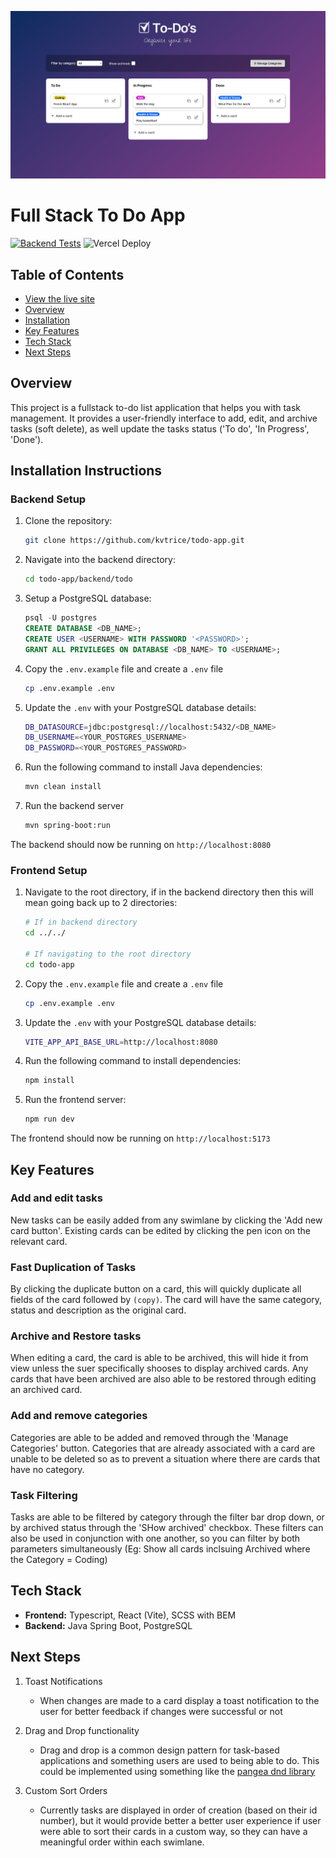 ![](/docs/to-do-hero.jpg)

# Full Stack To Do App

[![Backend Tests](https://github.com/kvtrice/todo-app/actions/workflows/backend-tests.yml/badge.svg)](https://github.com/kvtrice/todo-app/actions/workflows/backend-tests.yml)
![Vercel Deploy](https://deploy-badge.vercel.app/vercel/kats-todo-app?name=Vercel+Deployment)

## Table of Contents

-   [View the live site](https://kats-todo-app.vercel.app/)
-   [Overview](#overview)
-   [Installation](#installation-instructions)
-   [Key Features](#key-features)
-   [Tech Stack](#tech-stack)
-   [Next Steps](#next-steps)

## Overview

This project is a fullstack to-do list application that helps you with task management. It provides a user-friendly interface to add, edit, and archive tasks (soft delete), as well update the tasks status ('To do', 'In Progress', 'Done').

## Installation Instructions

### Backend Setup

1. Clone the repository:

    ```bash
    git clone https://github.com/kvtrice/todo-app.git
    ```

2. Navigate into the backend directory:

    ```bash
    cd todo-app/backend/todo
    ```

3. Setup a PostgreSQL database:

    ```sql
    psql -U postgres
    CREATE DATABASE <DB_NAME>;
    CREATE USER <USERNAME> WITH PASSWORD '<PASSWORD>';
    GRANT ALL PRIVILEGES ON DATABASE <DB_NAME> TO <USERNAME>;
    ```

4. Copy the `.env.example` file and create a `.env` file

    ```bash
    cp .env.example .env
    ```

5. Update the `.env` with your PostgreSQL database details:

    ```bash
    DB_DATASOURCE=jdbc:postgresql://localhost:5432/<DB_NAME>
    DB_USERNAME=<YOUR_POSTGRES_USERNAME>
    DB_PASSWORD=<YOUR_POSTGRES_PASSWORD>
    ```

6. Run the following command to install Java dependencies:

    ```bash
    mvn clean install
    ```

7. Run the backend server

    ```bash
    mvn spring-boot:run
    ```

The backend should now be running on `http://localhost:8080`

### Frontend Setup

1. Navigate to the root directory, if in the backend directory then this will mean going back up to 2 directories:

    ```bash
    # If in backend directory
    cd ../../

    # If navigating to the root directory
    cd todo-app
    ```

2. Copy the `.env.example` file and create a `.env` file

    ```bash
    cp .env.example .env
    ```

3. Update the `.env` with your PostgreSQL database details:

    ```bash
    VITE_APP_API_BASE_URL=http://localhost:8080
    ```

4. Run the following command to install dependencies:

    ```bash
    npm install
    ```

5. Run the frontend server:

    ```bash
    npm run dev
    ```

The frontend should now be running on `http://localhost:5173`

## Key Features

### Add and edit tasks

New tasks can be easily added from any swimlane by clicking the 'Add new card button'. Existing cards can be edited by clicking the pen icon on the relevant card.

### Fast Duplication of Tasks

By clicking the duplicate button on a card, this will quickly duplicate all fields of the card followed by `(copy)`. The card will have the same category, status and description as the original card.

### Archive and Restore tasks

When editing a card, the card is able to be archived, this will hide it from view unless the suer specifically shooses to display archived cards. Any cards that have been archived are also able to be restored through editing an archived card.

### Add and remove categories

Categories are able to be added and removed through the 'Manage Categories' button. Categories that are already associated with a card are unable to be deleted so as to prevent a situation where there are cards that have no category.

### Task Filtering

Tasks are able to be filtered by category through the filter bar drop down, or by archived status through the 'SHow archived' checkbox. These filters can also be used in conjunction with one another, so you can filter by both parameters simultaneously (Eg: Show all cards inclsuing Archived where the Category = Coding)

## Tech Stack

-   **Frontend:** Typescript, React (Vite), SCSS with BEM
-   **Backend:** Java Spring Boot, PostgreSQL

## Next Steps

1. Toast Notifications

    - When changes are made to a card display a toast notification to the user for better feedback if changes were successful or not

2. Drag and Drop functionality

    - Drag and drop is a common design pattern for task-based applications and something users are used to being able to do. This could be implemented using something like the [pangea dnd library](https://github.com/hello-pangea/dnd)

3. Custom Sort Orders
    - Currently tasks are displayed in order of creation (based on their id number), but it would provide better a better user experience if user were able to sort their cards in a custom way, so they can have a meaningful order within each swimlane.
